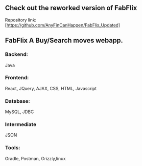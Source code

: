 ## Check out the reworked version of FabFlix
Repository link:\
[https://github.com/AnyFinCanHappen/FabFlix_Updated]

## FabFlix A Buy/Search moves webapp.
### Backend: 
Java
### Frontend: 
React, JQuery, AJAX, CSS, HTML, Javascript
### Database: 
MySQL, JDBC
### Intermediate
JSON
### Tools: 
Gradle, Postman, Grizzly,linux

